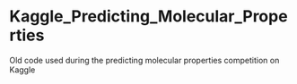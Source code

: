 # Kaggle_Predicting_Molecular_Properties
Old code used during the predicting molecular properties competition on Kaggle

